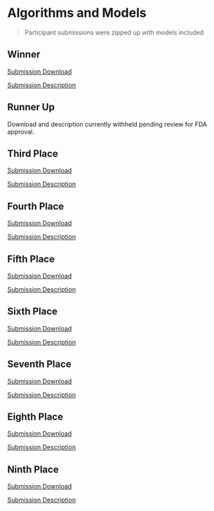 # Algorithms and Models
> Participant submissions were zipped up with models included

## Winner
[Submission Download](https://midrccodalabcu.blob.core.windows.net/bundles/Winning%20Challenge%20Submissions/Challenge_2023_mRALE/07_08_2023-15:10:50_user113/midrc_docker_image_filtered_cnext_fullfit_final.zip?sv=2021-10-04&st=2023-08-08T17%3A40%3A10Z&se=2024-01-01T04%3A59%3A00Z&sr=b&sp=r&sig=MBPRiGUmE8wqwnH5FIoZAv02Jijk%2FO%2B98QGYrL%2Bsl0Q%3D)

[Submission Description](winner_algorithm_description.md)

## Runner Up
Download and description currently withheld pending review for FDA approval.

## Third Place
[Submission Download](https://midrccodalabcu.blob.core.windows.net/bundles/Winning%20Challenge%20Submissions/Challenge_2023_mRALE/07_08_2023-13:36:17_user54/midrc_docker_final3.zip?sv=2021-10-04&st=2023-08-08T17%3A41%3A30Z&se=2024-01-01T04%3A59%3A00Z&sr=b&sp=r&sig=r7bQPDZqINmwjuc9D3nOEGdesKQQKMGJr5eeJ1ClbII%3D)

[Submission Description](third_place_algorithm_description.md)

## Fourth Place
[Submission Download](https://midrccodalabcu.blob.core.windows.net/bundles/Winning%20Challenge%20Submissions/Challenge_2023_mRALE/07_06_2023-18:10:25_user93/midrc_docker_image_inference_ensamble_two_best_final.zip?sv=2021-10-04&st=2023-08-08T17%3A41%3A50Z&se=2024-01-01T04%3A59%3A00Z&sr=b&sp=r&sig=Pxug%2F%2B%2BgFvkdMzZ5NcWsrGteAPferivasrSvHb2w5iE%3D)

[Submission Description](fourth_place_algorithm_description.md)

## Fifth Place
[Submission Download](https://midrccodalabcu.blob.core.windows.net/bundles/Winning%20Challenge%20Submissions/Challenge_2023_mRALE/07_10_2023-20:45:38_user134/submit_three.zip?sv=2021-10-04&st=2023-08-08T17%3A42%3A11Z&se=2024-01-01T04%3A59%3A00Z&sr=b&sp=r&sig=zveBacypUD3EtPM5JTX%2FLbMAFMfwHKjlFP3gvvbQWKc%3D)

[Submission Description](fifth_place_algorithm_description.md)

## Sixth Place
[Submission Download](https://midrccodalabcu.blob.core.windows.net/bundles/Winning%20Challenge%20Submissions/Challenge_2023_mRALE/07_02_2023-00:32:38_user129/submission2.zip?sv=2021-10-04&st=2023-08-08T17%3A42%3A34Z&se=2024-01-01T04%3A59%3A00Z&sr=b&sp=r&sig=2u%2FsT6Z4BFMaAl6iGb1KnMqjfdQNVlbIhp%2F5G9IUr9g%3D)

[Submission Description](sixth_place_algorithm_description.md)

## Seventh Place
[Submission Download](https://midrccodalabcu.blob.core.windows.net/bundles/Winning%20Challenge%20Submissions/Challenge_2023_mRALE/07_09_2023-03:09:28_user51/MG_4Models_20230705_v2.zip?sv=2021-10-04&st=2023-08-08T17%3A42%3A50Z&se=2024-01-01T04%3A59%3A00Z&sr=b&sp=r&sig=OgmmzAJFTolsiy2inDyeu0zgKAMtRrBXEg%2F8upFN9ws%3D)

[Submission Description](seventh_place_algorithm_description.md)

## Eighth Place
[Submission Download](https://midrccodalabcu.blob.core.windows.net/bundles/Winning%20Challenge%20Submissions/Challenge_2023_mRALE/07_10_2023-21:10:46_user127/convnextv2_submission.zip?sv=2021-10-04&st=2023-08-08T17%3A43%3A16Z&se=2024-01-01T04%3A59%3A00Z&sr=b&sp=r&sig=3kE5XDT%2FsgGzIRLujYBLqJyq0IWw572RjI59Qf4sI4A%3D)

[Submission Description](eighth_place_algorithm_description.md)

## Ninth Place
[Submission Download](https://midrccodalabcu.blob.core.windows.net/bundles/Winning%20Challenge%20Submissions/Challenge_2023_mRALE/07_05_2023-20:45:12_user85/midrc_docker_image_inference_tensorflow_july.zip?sv=2021-10-04&st=2023-08-08T17%3A43%3A32Z&se=2024-01-01T04%3A59%3A00Z&sr=b&sp=r&sig=gq2o0mosGzX4RPW9mFHAQEePBlxMtpTo0844%2BTCt%2FMU%3D)

[Submission Description](ninth_place_algorithm_description.md)
